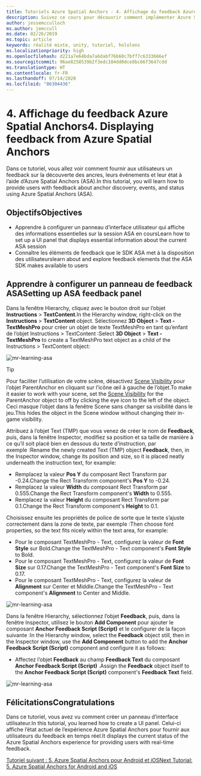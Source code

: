 ```yaml
---
title: Tutoriels Azure Spatial Anchors - 4. Affichage du feedback Azure Spatial Anchors
description: Suivez ce cours pour découvrir comment implémenter Azure Spatial Anchors dans une application de réalité mixte.
author: jessemcculloch
ms.author: jemccull
ms.date: 02/26/2019
ms.topic: article
keywords: réalité mixte, unity, tutoriel, hololens
ms.localizationpriority: high
ms.openlocfilehash: d221a7e64bda7a6dabf76b60c7bff7c6333666ef
ms.sourcegitcommit: 96ae8258539b2f3edc104dd0dce8bc66f3647cdd
ms.translationtype: HT
ms.contentlocale: fr-FR
ms.lasthandoff: 07/14/2020
ms.locfileid: "86304436"
---
```

# <a name="4-displaying-feedback-from-azure-spatial-anchors"></a><span data-ttu-id="5f5da-105">4. Affichage du feedback Azure Spatial Anchors</span><span class="sxs-lookup"><span data-stu-id="5f5da-105">4. Displaying feedback from Azure Spatial Anchors</span></span>

<span data-ttu-id="5f5da-106">Dans ce tutoriel, vous allez voir comment fournir aux utilisateurs un feedback sur la découverte des ancres, leurs événements et leur état à l’aide d’Azure Spatial Anchors (ASA).</span><span class="sxs-lookup"><span data-stu-id="5f5da-106">In this tutorial, you will learn how to provide users with feedback about anchor discovery, events, and status using Azure Spatial Anchors (ASA).</span></span>

## <a name="objectives"></a><span data-ttu-id="5f5da-107">Objectifs</span><span class="sxs-lookup"><span data-stu-id="5f5da-107">Objectives</span></span>

* <span data-ttu-id="5f5da-108">Apprendre à configurer un panneau d’interface utilisateur qui affiche des informations essentielles sur la session ASA en cours</span><span class="sxs-lookup"><span data-stu-id="5f5da-108">Learn how to set up a UI panel that displays essential information about the current ASA session</span></span>
* <span data-ttu-id="5f5da-109">Connaître les éléments de feedback que le SDK ASA met à la disposition des utilisateurs</span><span class="sxs-lookup"><span data-stu-id="5f5da-109">learn about and explore feedback elements that the ASA SDK makes available to users</span></span>

## <a name="setting-up-asa-feedback-panel"></a><span data-ttu-id="5f5da-110">Apprendre à configurer un panneau de feedback ASA</span><span class="sxs-lookup"><span data-stu-id="5f5da-110">Setting up ASA feedback panel</span></span>

<span data-ttu-id="5f5da-111">Dans la fenêtre Hierarchy, cliquez avec le bouton droit sur l’objet **Instructions** > **TextContent**.</span><span class="sxs-lookup"><span data-stu-id="5f5da-111">In the Hierarchy window, right-click on the **Instructions** > **TextContent** object.</span></span> <span data-ttu-id="5f5da-112">Sélectionnez **3D Object** > **Text - TextMeshPro** pour créer un objet de texte TextMeshPro en tant qu’enfant de l’objet Instructions > TextContent :</span><span class="sxs-lookup"><span data-stu-id="5f5da-112">Select **3D Object** > **Text - TextMeshPro** to create a TextMeshPro text object as a child of the Instructions > TextContent object:</span></span>

![mr-learning-asa](images/mr-learning-asa/asa-04-section1-step1-1.png)

> [!TIP]
> <span data-ttu-id="5f5da-114">Pour faciliter l’utilisation de votre scène, désactivez <a href="https://docs.unity3d.com/Manual/SceneVisibility.html" target="_blank">Scene Visibility</a> pour l’objet ParentAnchor en cliquant sur l’icône œil à gauche de l’objet.</span><span class="sxs-lookup"><span data-stu-id="5f5da-114">To make it easier to work with your scene, set the  <a href="https://docs.unity3d.com/Manual/SceneVisibility.html" target="_blank">Scene Visibility</a> for the ParentAnchor object to off by clicking the eye icon to the left of the object.</span></span> <span data-ttu-id="5f5da-115">Ceci masque l’objet dans la fenêtre Scene sans changer sa visibilité dans le jeu.</span><span class="sxs-lookup"><span data-stu-id="5f5da-115">This hides the object in the Scene window without changing their in-game visibility.</span></span>

<span data-ttu-id="5f5da-116">Attribuez à l’objet Text (TMP) que vous venez de créer le nom de **Feedback**, puis, dans la fenêtre Inspector, modifiez sa position et sa taille de manière à ce qu’il soit placé bien en dessous du texte d’instruction, par exemple :</span><span class="sxs-lookup"><span data-stu-id="5f5da-116">Rename the newly created Text (TMP) object **Feedback**, then, in the Inspector window, change its position and size, so it is placed neatly underneath the instruction text, for example:</span></span>

* <span data-ttu-id="5f5da-117">Remplacez la valeur **Pos Y** du composant Rect Transform par -0.24.</span><span class="sxs-lookup"><span data-stu-id="5f5da-117">Change the Rect Transform component's **Pos Y** to -0.24.</span></span>
* <span data-ttu-id="5f5da-118">Remplacez la valeur **Width** du composant Rect Transform par 0.555.</span><span class="sxs-lookup"><span data-stu-id="5f5da-118">Change the Rect Transform component's **Width** to 0.555.</span></span>
* <span data-ttu-id="5f5da-119">Remplacez la valeur **Height** du composant Rect Transform par 0.1.</span><span class="sxs-lookup"><span data-stu-id="5f5da-119">Change the Rect Transform component's **Height** to 0.1.</span></span>

<span data-ttu-id="5f5da-120">Choisissez ensuite les propriétés de police de sorte que le texte s’ajuste correctement dans la zone de texte, par exemple :</span><span class="sxs-lookup"><span data-stu-id="5f5da-120">Then choose font properties, so the text fits nicely within the text area, for example:</span></span>

* <span data-ttu-id="5f5da-121">Pour le composant TextMeshPro - Text, configurez la valeur de **Font Style** sur Bold.</span><span class="sxs-lookup"><span data-stu-id="5f5da-121">Change the TextMeshPro - Text component's **Font Style** to Bold.</span></span>
* <span data-ttu-id="5f5da-122">Pour le composant TextMeshPro - Text, configurez la valeur de **Font Size** sur 0.17.</span><span class="sxs-lookup"><span data-stu-id="5f5da-122">Change the TextMeshPro - Text component's **Font Size** to 0.17.</span></span>
* <span data-ttu-id="5f5da-123">Pour le composant TextMeshPro - Text, configurez la valeur de **Alignment** sur Center et Middle.</span><span class="sxs-lookup"><span data-stu-id="5f5da-123">Change the TextMeshPro - Text component's **Alignment** to Center and Middle.</span></span>

![mr-learning-asa](images/mr-learning-asa/asa-04-section1-step1-2.png)

<span data-ttu-id="5f5da-125">Dans la fenêtre Hierarchy, sélectionnez l’objet **Feedback**, puis, dans la fenêtre Inspector, utilisez le bouton **Add Component** pour ajouter le composant **Anchor Feedback Script (Script)** et le configurer de la façon suivante :</span><span class="sxs-lookup"><span data-stu-id="5f5da-125">In the Hierarchy window, select the **Feedback** object still, then in the Inspector window, use the **Add Component** button to add the **Anchor Feedback Script (Script)** component and configure it as follows:</span></span>

* <span data-ttu-id="5f5da-126">Affectez l’objet **Feedback** au champ **Feedback Text** du composant **Anchor Feedback Script (Script)** .</span><span class="sxs-lookup"><span data-stu-id="5f5da-126">Assign the **Feedback** object itself to the **Anchor Feedback Script (Script)** component's **Feedback Text** field.</span></span>

![mr-learning-asa](images/mr-learning-asa/asa-04-section1-step1-3.png)

## <a name="congratulations"></a><span data-ttu-id="5f5da-128">Félicitations</span><span class="sxs-lookup"><span data-stu-id="5f5da-128">Congratulations</span></span>

<span data-ttu-id="5f5da-129">Dans ce tutoriel, vous avez vu comment créer un panneau d’interface utilisateur.</span><span class="sxs-lookup"><span data-stu-id="5f5da-129">In this tutorial, you learned how to create a UI panel.</span></span> <span data-ttu-id="5f5da-130">Celui-ci affiche l’état actuel de l’expérience Azure Spatial Anchors pour fournir aux utilisateurs du feedback en temps réel.</span><span class="sxs-lookup"><span data-stu-id="5f5da-130">It displays the current status of the Azure Spatial Anchors experience for providing users with real-time feedback.</span></span>

[<span data-ttu-id="5f5da-131">Tutoriel suivant : 5. Azure Spatial Anchors pour Android et iOS</span><span class="sxs-lookup"><span data-stu-id="5f5da-131">Next Tutorial: 5. Azure Spatial Anchors for Android and iOS</span></span>](mr-learning-asa-05.md)

